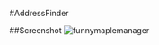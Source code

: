#AddressFinder

##Screenshot
![funnymaplemanager](https://cloud.githubusercontent.com/assets/23380926/20705199/62a42cbe-b665-11e6-9c80-06c165a2442d.png)
